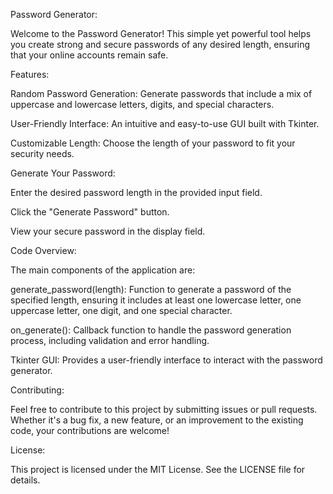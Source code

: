 Password Generator:



Welcome to the Password Generator! This simple yet powerful tool helps you create strong and secure passwords of any desired length, ensuring that your online accounts remain safe.

Features:


Random Password Generation: Generate passwords that include a mix of uppercase and lowercase letters, digits, and special characters.

User-Friendly Interface: An intuitive and easy-to-use GUI built with Tkinter.

Customizable Length: Choose the length of your password to fit your security needs.


Generate Your Password:


Enter the desired password length in the provided input field.

Click the "Generate Password" button.

View your secure password in the display field.


Code Overview:


The main components of the application are:

generate_password(length): Function to generate a password of the specified length, ensuring it includes at least one lowercase letter, one uppercase letter, one digit, and one special character.

on_generate(): Callback function to handle the password generation process, including validation and error handling.

Tkinter GUI: Provides a user-friendly interface to interact with the password generator.


Contributing:


Feel free to contribute to this project by submitting issues or pull requests. Whether it's a bug fix, a new feature, or an improvement to the existing code, your contributions are welcome!

License:

This project is licensed under the MIT License. See the LICENSE file for details.
